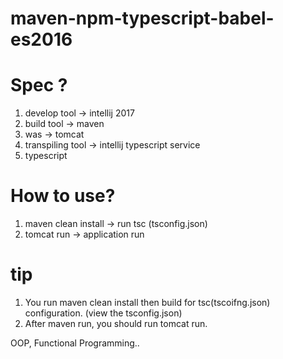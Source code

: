 # maven-npm-typescript-babel-es2016

# Spec ?
1. develop tool -> intellij 2017
2. build tool -> maven
3. was -> tomcat
4. transpiling tool -> intellij typescript service
5. typescript

# How to use?
1. maven clean install -> run tsc (tsconfig.json)
2. tomcat run -> application run

# tip
1. You run maven clean install then build for tsc(tscoifng.json) configuration. (view the tsconfig.json)
2. After maven run, you should run tomcat run.

OOP, Functional Programming..
 
